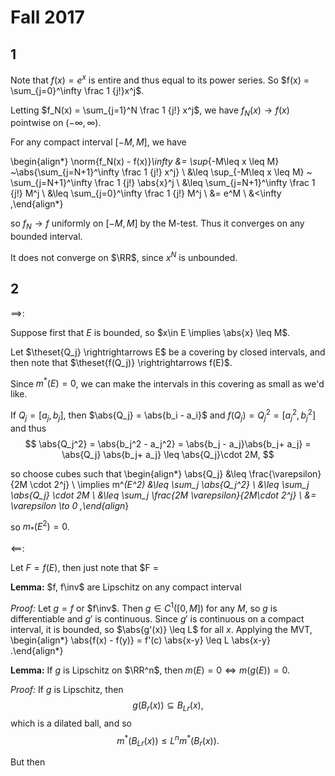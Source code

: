 # Fall 2017

## 1

Note that $f(x) = e^x$ is entire and thus equal to its power series.
So $f(x) = \sum_{j=0}^\infty \frac 1 {j!}x^j$.

Letting $f_N(x) = \sum_{j=1}^N \frac 1 {j!} x^j$, we have $f_N(x) \to f(x)$ pointwise on $(-\infty ,\infty)$.

For any compact interval $[-M, M]$, we have

\begin{align*}
\norm{f_N(x) - f(x)}_\infty
&= \sup_{-M\leq x \leq M} ~\abs{\sum_{j=N+1}^\infty \frac 1 {j!} x^j} \\
&\leq \sup_{-M\leq x \leq M} ~ \sum_{j=N+1}^\infty \frac 1 {j!} \abs{x}^j \\
&\leq \sum_{j=N+1}^\infty \frac 1 {j!} M^j \\
&\leq \sum_{j=0}^\infty \frac 1 {j!} M^j \\
&= e^M \\
&<\infty
,\end{align*}

so $f_N \to f$ uniformly on $[-M, M]$ by the M-test.
Thus it converges on any bounded interval.

It does not converge on $\RR$, since $x^N$ is unbounded.

## 2

$\implies$:

Suppose first that $E$ is bounded, so $x\in E \implies \abs{x} \leq M$.

Let $\theset{Q_j} \rightrightarrows E$ be a covering by closed intervals, and then note that $\theset{f(Q_j)} \rightrightarrows f(E)$.

Since $m^*(E) = 0$, we can make the intervals in this covering as small as we'd like.

If $Q_j = [a_j, b_j]$, then $\abs{Q_j} = \abs{b_i - a_i}$ and $f(Q_j) = Q_j^2 = [a_j^2, b_j^2]$ and thus 
$$
\abs{Q_j^2} = \abs{b_j^2 - a_j^2} = \abs{b_j - a_j}\abs{b_j+ a_j} = \abs{Q_j} \abs{b_j+ a_j} \leq \abs{Q_j}\cdot 2M,
$$

so choose cubes such that 
\begin{align*}
\abs{Q_j} 
&\leq \frac{\varepsilon}{2M \cdot 2^j} \\
\implies m^*(E^2) 
&\leq \sum_j \abs{Q_j^2} \\ 
&\leq \sum_j \abs{Q_j} \cdot 2M  \\
&\leq \sum_j \frac{2M \varepsilon}{2M\cdot 2^j}  \\
&= \varepsilon \to 0
,\end{align*}

so $m_*(E^2) = 0$.

$\impliedby$:

Let $F = f(E)$, then just note that $F =

**Lemma:** 
$f, f\inv$ are Lipschitz on any compact interval
 
*Proof:*
Let $g = f$ or $f\inv$. 
Then $g\in C^1([0, M])$ for any $M$, so $g$ is differentiable and $g'$ is continuous.
Since $g'$ is continuous on a compact interval, it is bounded, so $\abs{g'(x)} \leq L$ for all $x$.
Applying the MVT,
\begin{align*}
\abs{f(x) - f(y)} = f'(c) \abs{x-y} \leq L \abs{x-y}
.\end{align*}
  
**Lemma:** 
If $g$ is Lipschitz on $\RR^n$, then $m(E) = 0 \iff m(g(E)) = 0$.

*Proof:*
If $g$ is Lipschitz, then 
$$g(B_r(x)) \subseteq B_{Lr}(x)
,$$ 
which is a dilated ball, and so 
$$
m^*(B_{Lr}(x)) \leq L^n m^*(B_{r}(x))
.$$

But then
